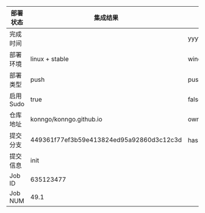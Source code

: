 部署状态 | 集成结果 | 参考值
---|---|---
完成时间 |  | yyyy-mm-dd hh:mm:ss
部署环境 | linux + stable | window | linux + stable
部署类型 | push | push | pull_request | api | cron
启用Sudo | true | false | true
仓库地址 | konngo/konngo.github.io | owner_name/repo_name
提交分支 | 449361f77ef3b59e413824ed95a92860d3c12c3d | hash 16位
提交信息 | init |
Job ID   | 635123477 |
Job NUM  | 49.1 |

